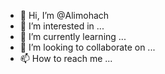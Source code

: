 - 👋 Hi, I’m @Alimohach
- 👀 I’m interested in ...
- 🌱 I’m currently learning ...
- 💞️ I’m looking to collaborate on ...
- 📫 How to reach me ...

<!---
Alimohach/Alimohach is a ✨ special ✨ repository because its `README.md` (this file) appears on your GitHub profile.
You can click the Preview link to take a look at your changes.
--->
